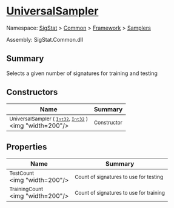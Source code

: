 # [UniversalSampler](./UniversalSampler.md)

Namespace: [SigStat]() > [Common](./../../README.md) > [Framework]() > [Samplers](./README.md)

Assembly: SigStat.Common.dll

## Summary
Selects a given number of signatures for training and testing

## Constructors

| Name | Summary | 
| --- | --- | 
| <sub>UniversalSampler ( [`Int32`](https://docs.microsoft.com/en-us/dotnet/api/System.Int32), [`Int32`](https://docs.microsoft.com/en-us/dotnet/api/System.Int32) )</sub><div style="pointer-events: none; cursor: default;"><img "width=200"/></div>| <sub>Constructor</sub>| <br>


## Properties

| Name | Summary | 
| --- | --- | 
| <sub>TestCount</sub><div style="pointer-events: none; cursor: default;"><img "width=200"/></div>| <sub>Count of signatures to use for testing</sub>| <br>
| <sub>TrainingCount</sub><div style="pointer-events: none; cursor: default;"><img "width=200"/></div>| <sub>Count of signatures to use for training</sub>| <br>


